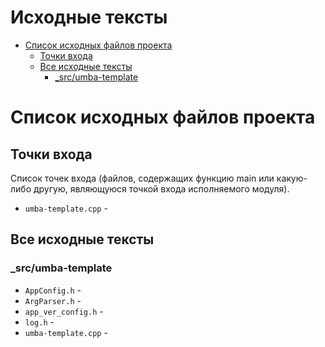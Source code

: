 # Исходные тексты

- [Список исходных файлов проекта](#user-content-список-исходных-файлов-проекта)
  - [Точки входа](#user-content-точки-входа)
  - [Все исходные тексты](#user-content-все-исходные-тексты)
    - [_src/umba-template](#user-content-_srcumba-template)


# Список исходных файлов проекта


## Точки входа

Список точек входа (файлов, содержащих функцию main или какую-либо другую, являющуюся точкой входа исполняемого модуля).


- `umba-template.cpp` - 



## Все исходные тексты




### _src/umba-template

- `AppConfig.h` - 
- `ArgParser.h` - 
- `app_ver_config.h` - 
- `log.h` - 
- `umba-template.cpp` - 



